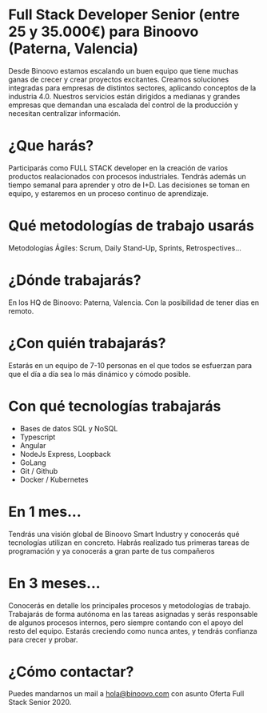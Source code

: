 # Full Stack Developer Senior (entre 25 y 35.000€) para Binoovo (Paterna, Valencia)


Desde Binoovo estamos escalando un buen equipo que tiene muchas ganas de crecer y crear proyectos excitantes. Creamos soluciones integradas para empresas de distintos sectores, aplicando conceptos de la industria 4.0.
Nuestros servicios están dirigidos a medianas y grandes empresas que demandan una escalada del control de la producción y necesitan centralizar información.

# ¿Que harás?
Participarás como FULL STACK developer en la creación de varios productos realacionados con procesos industriales. Tendrás además un tiempo semanal para aprender y otro de I+D. Las decisiones se toman en equipo, y estaremos en un proceso continuo de aprendizaje. 


# Qué metodologías de trabajo usarás
Metodologías Ágiles: Scrum, Daily Stand-Up, Sprints, Retrospectives...


# ¿Dónde trabajarás? 
En los HQ de Binoovo: Paterna, Valencia. Con la posibilidad de tener dias en remoto.

# ¿Con quién trabajarás?
Estarás en un equipo de 7-10 personas en el que todos se esfuerzan para que el día a día sea lo más dinámico y cómodo  posible.

# Con qué tecnologías trabajarás
- Bases de datos SQL y NoSQL
- Typescript
- Angular
- NodeJs Express, Loopback
- GoLang
- Git / Github
- Docker / Kubernetes

# En 1 mes...
Tendrás una visión global de Binoovo Smart Industry y conocerás qué tecnologías utilizan en concreto. Habrás realizado tus primeras tareas de programación y ya conocerás a gran parte de tus compañeros

# En 3 meses...
Conocerás en detalle los principales procesos y metodologías de trabajo.
Trabajarás de forma autónoma en las tareas asignadas y serás responsable de algunos procesos internos, pero siempre contando con el apoyo del resto del equipo. Estarás creciendo como nunca antes, y tendrás confianza para crecer y probar.

# ¿Cómo contactar?
Puedes mandarnos un mail a hola@binoovo.com con asunto Oferta Full Stack Senior 2020. 

